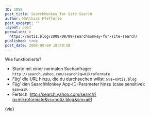 ```yaml
---
ID: 1052
post_title: SearchMonkey for Site Search
author: Matthias Pfefferle
post_excerpt: ""
layout: post
permalink: >
  https://notiz.blog/2008/08/09/searchmonkey-for-site-search/
published: true
post_date: 2008-08-09 10:48:58
---
```

<!-- wp:paragraph -->
<p>Wie funktionierts?</p>
<!-- /wp:paragraph -->

<!-- wp:list -->
<ul>
	<li>Starte mit einer normalen Suchanfrage: <code>http://search.yahoo.com/search?q=mikroformate</code></li>
	<li>Füg' die URL hinzu, die du durchsuchen willst: <code>&amp;vs=notiz.blog</code></li>
	<li>Füg' den SearchMonkey App-ID-Parameter hinzu (case sensitive): <code>&amp;sm=aiR</code></li>
	<li>Fertsch: <a href="http://search.yahoo.com/search?q=mikroformate&amp;vs=notiz.blog&amp;sm=aiR">http://search.yahoo.com/search?q=mikroformate&amp;vs=notiz.blog&amp;sm=aiR</a></li>
</ul>
<!-- /wp:list -->

<!-- wp:paragraph -->
<p>(<a href="http://developer.yahoo.net/blog/archives/2008/08/searchmonkey_fo.html">via</a>)</p>
<!-- /wp:paragraph -->